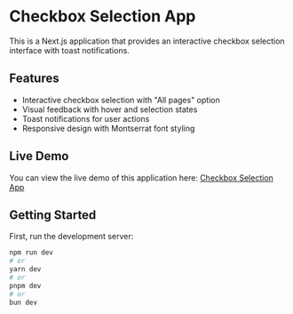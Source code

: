 # Checkbox Selection App

This is a Next.js application that provides an interactive checkbox selection interface with toast notifications.

## Features

- Interactive checkbox selection with "All pages" option
- Visual feedback with hover and selection states
- Toast notifications for user actions
- Responsive design with Montserrat font styling

## Live Demo

You can view the live demo of this application here:
[Checkbox Selection App]()

## Getting Started

First, run the development server:

```bash
npm run dev
# or
yarn dev
# or
pnpm dev
# or
bun dev
```